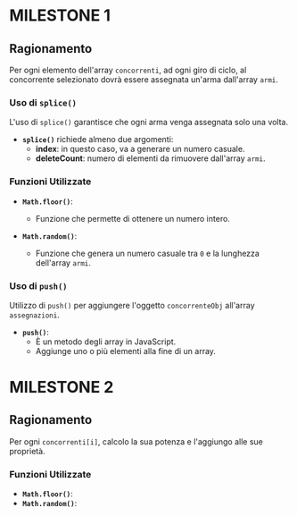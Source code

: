 # MILESTONE 1

## Ragionamento

Per ogni elemento dell'array `concorrenti`, ad ogni giro di ciclo, al concorrente selezionato dovrà essere assegnata un'arma dall'array `armi`.

### Uso di `splice()`

L'uso di `splice()` garantisce che ogni arma venga assegnata solo una volta. 

- **`splice()`** richiede almeno due argomenti:
  - **index**: in questo caso, va a generare un numero casuale.
  - **deleteCount**: numero di elementi da rimuovere dall'array `armi`.

### Funzioni Utilizzate

- **`Math.floor()`**: 
  - Funzione che permette di ottenere un numero intero.

- **`Math.random()`**: 
  - Funzione che genera un numero casuale tra `0` e la lunghezza dell'array `armi`.

### Uso di `push()`

Utilizzo di `push()` per aggiungere l'oggetto `concorrenteObj` all'array `assegnazioni`.

- **`push()`**:
  - È un metodo degli array in JavaScript.
  - Aggiunge uno o più elementi alla fine di un array.




# MILESTONE 2

## Ragionamento

Per ogni `concorrenti[i]`, calcolo la sua potenza e l'aggiungo alle sue proprietà.

### Funzioni Utilizzate

- **`Math.floor()`**: 
- **`Math.random()`**: 

